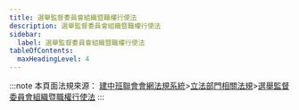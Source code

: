 ```yaml
---
title: 選舉監督委員會組織暨職權行使法
description: 選舉監督委員會組織暨職權行使法
sidebar:
  label: 選舉監督委員會組織暨職權行使法
tableOfContents:
  maxHeadingLevel: 4
---
```


:::note
本頁面法規來源：
[建中班聯會會網法規系統](https://ckhssc.wordpress.com/%e6%b3%95%e8%a6%8f%e7%b3%bb%e7%b5%b1/)\>[立法部門相關法規](https://ckhssc.wordpress.com/%e7%ab%8b%e6%b3%95%e9%83%a8%e9%96%80%e7%9b%b8%e9%97%9c%e6%b3%95%e8%a6%8f/)\>[選舉監督委員會組織暨職權行使法](https://drive.google.com/file/d/122C40DhI-fYIPPVaEY3Tqhnp6fggEEgA/view?usp=drive_link)
:::
